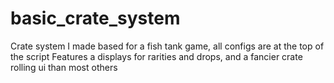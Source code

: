 # basic_crate_system
Crate system I made based for a fish tank game, all configs are at the top of the script
Features a displays for rarities and drops, and a fancier crate rolling ui than most others
